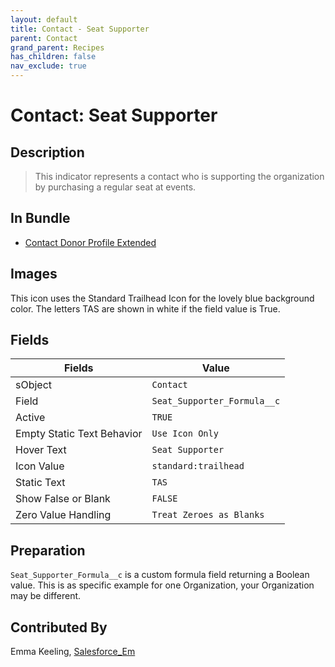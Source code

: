 ```yaml
---
layout: default
title: Contact - Seat Supporter
parent: Contact
grand_parent: Recipes
has_children: false
nav_exclude: true
---
```



# Contact: Seat Supporter

## Description
> This indicator represents a contact who is supporting the organization by purchasing a regular seat at events.

## In Bundle
* [Contact Donor Profile Extended](../bundle-contact-donor-profile-extended)

## Images

This icon uses the Standard Trailhead Icon for the lovely blue background color. The letters TAS are shown in white if the field value is True.

## Fields

Fields | Value
-- | --
sObject | `Contact`
Field | `Seat_Supporter_Formula__c`
Active | `TRUE`
Empty Static Text Behavior | `Use Icon Only`
Hover Text | `Seat Supporter`
Icon Value | `standard:trailhead`
Static Text | `TAS`
Show False or Blank | `FALSE`
Zero Value Handling | `Treat Zeroes as Blanks`

## Preparation
`Seat_Supporter_Formula__c` is a custom formula field returning a Boolean value. This is as specific example for one Organization, your Organization may be different.  

## Contributed By
Emma Keeling, [Salesforce_Em](https://github.com/Salesforce-Em)